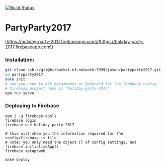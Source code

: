 [![Build Status](https://ci.jasonraimondi.com/api/badges/jason/ngx-starter/status.svg)](https://ci.jasonraimondi.com/jason/ngx-starter)

# PartyParty2017

[https://holiday-party-2017.firebaseapp.com\](https://holiday-party-2017.firebaseapp.com\)

### Installation:

```bash
git clone ssh://git@bitbucket.ef.network:7999/jason/partyparty2017.git
cd partyparty2017
make init
# now you need to ask @jraimondi or @sberard for the firebase config
# firebase project name is "holiday-party-2017"
npm run serve
```


### Deploying to Firebase

```
npm i -g firebase-tools
firebase login
firebase use holiday-party-2017

# this will show you the information required for the config/firebase.js file
# note: you only need the object {} of config settings, not firebase.initializeApp()
firebase setup:web

make deploy
```
